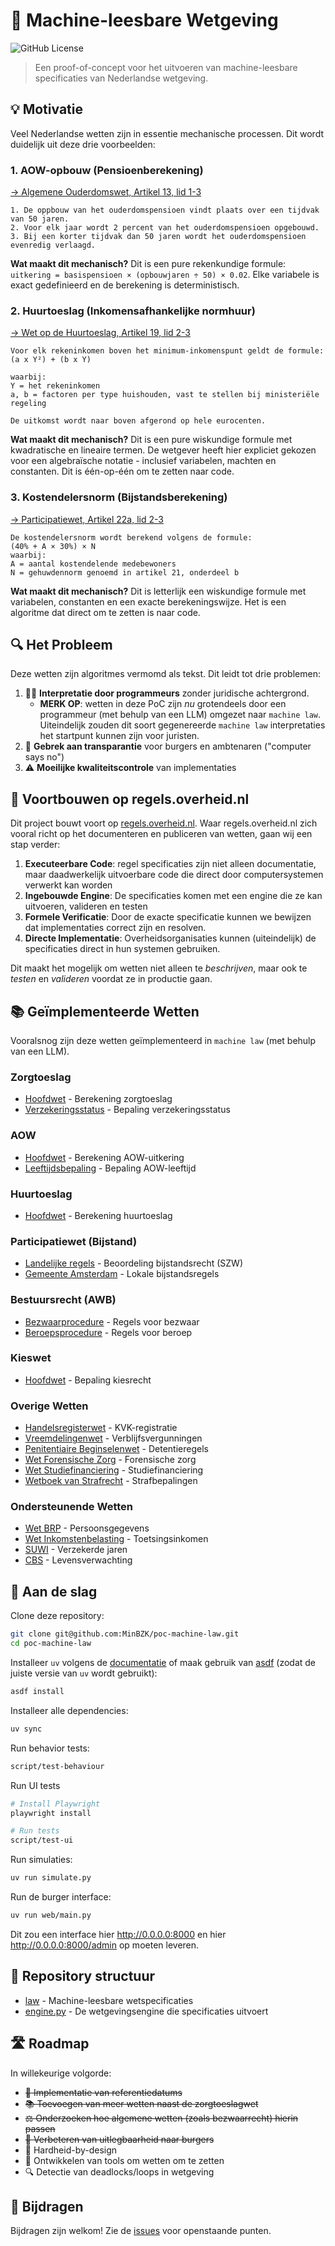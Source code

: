 # 🤖 Machine-leesbare Wetgeving
![GitHub License](https://img.shields.io/github/license/minbzk/poc-machine-law)

> Een proof-of-concept voor het uitvoeren van machine-leesbare specificaties van Nederlandse wetgeving.

## 💡 Motivatie

Veel Nederlandse wetten zijn in essentie mechanische processen. Dit wordt duidelijk uit deze drie voorbeelden:

### 1. AOW-opbouw (Pensioenberekening)

[→ Algemene Ouderdomswet, Artikel 13, lid 1-3](https://wetten.overheid.nl/jci1.3:c:BWBR0002221&hoofdstuk=III&artikel=13)

```
1. De oppbouw van het ouderdomspensioen vindt plaats over een tijdvak van 50 jaren.
2. Voor elk jaar wordt 2 percent van het ouderdomspensioen opgebouwd.
3. Bij een korter tijdvak dan 50 jaren wordt het ouderdomspensioen evenredig verlaagd.
```

**Wat maakt dit mechanisch?**
Dit is een pure rekenkundige formule: `uitkering = basispensioen × (opbouwjaren ÷ 50) × 0.02`. Elke variabele is exact
gedefinieerd en de berekening is deterministisch.

### 2. Huurtoeslag (Inkomensafhankelijke normhuur)

[→ Wet op de Huurtoeslag, Artikel 19, lid 2-3](https://wetten.overheid.nl/jci1.3:c:BWBR0008659&hoofdstuk=3&paragraaf=1&artikel=19)

```
Voor elk rekeninkomen boven het minimum-inkomenspunt geldt de formule:
(a x Y²) + (b x Y)

waarbij:
Y = het rekeninkomen
a, b = factoren per type huishouden, vast te stellen bij ministeriële regeling

De uitkomst wordt naar boven afgerond op hele eurocenten.
```

**Wat maakt dit mechanisch?**
Dit is een pure wiskundige formule met kwadratische en lineaire termen. De wetgever heeft hier expliciet gekozen voor
een algebraïsche notatie - inclusief variabelen, machten en constanten. Dit is één-op-één om te zetten naar code.

### 3. Kostendelersnorm (Bijstandsberekening)

[→ Participatiewet, Artikel 22a, lid 2-3](https://wetten.overheid.nl/jci1.3:c:BWBR0015703&hoofdstuk=3&paragraaf=3.2&artikel=22a)

```
De kostendelersnorm wordt berekend volgens de formule:
(40% + A × 30%) × N
waarbij:
A = aantal kostendelende medebewoners
N = gehuwdennorm genoemd in artikel 21, onderdeel b
```

**Wat maakt dit mechanisch?**
Dit is letterlijk een wiskundige formule met variabelen, constanten en een exacte berekeningswijze. Het is een algoritme
dat direct om te zetten is naar code.

## 🔍 Het Probleem

Deze wetten zijn algoritmes vermomd als tekst. Dit leidt tot drie problemen:

1. 👩‍💻 **Interpretatie door programmeurs** zonder juridische achtergrond.
    - **MERK OP**: wetten in deze PoC zijn _nu_ grotendeels door een programmeur (met behulp van een LLM) omgezet naar
      `machine law`. Uiteindelijk zouden dit soort gegenereerde `machine law` interpretaties het startpunt kunnen zijn
      voor juristen.
2. 🤷 **Gebrek aan transparantie** voor burgers en ambtenaren ("computer says no")
3. ⚠️ **Moeilijke kwaliteitscontrole** van implementaties

## 🔄 Voortbouwen op regels.overheid.nl

Dit project bouwt voort op [regels.overheid.nl](https://regels.overheid.nl/). Waar regels.overheid.nl zich vooral
richt
op het documenteren en publiceren van wetten, gaan wij een stap verder:

1. **Executeerbare Code**: regel specificaties zijn niet alleen documentatie, maar daadwerkelijk uitvoerbare code die
   direct door computersystemen verwerkt kan worden
2. **Ingebouwde Engine**: De specificaties komen met een engine die ze kan uitvoeren, valideren en testen
3. **Formele Verificatie**: Door de exacte specificatie kunnen we bewijzen dat implementaties correct zijn en resolven.
4. **Directe Implementatie**: Overheidsorganisaties kunnen (uiteindelijk) de specificaties direct in hun systemen
   gebruiken.

Dit maakt het mogelijk om wetten niet alleen te *beschrijven*, maar ook te *testen* en *valideren* voordat ze in
productie gaan.

## 📚 Geïmplementeerde Wetten

Vooralsnog zijn deze wetten geïmplementeerd in `machine law` (met behulp van een LLM).

### Zorgtoeslag

- [Hoofdwet](law/zorgtoeslagwet/TOESLAGEN-2025-01-01.yaml) - Berekening zorgtoeslag
- [Verzekeringsstatus](law/zvw/RVZ-2024-01-01.yaml) - Bepaling verzekeringsstatus

### AOW

- [Hoofdwet](law/algemene_ouderdomswet/SVB-2024-01-01.yaml) - Berekening AOW-uitkering
- [Leeftijdsbepaling](law/algemene_ouderdomswet/leeftijdsbepaling/SVB-2024-01-01.yaml) - Bepaling AOW-leeftijd

### Huurtoeslag

- [Hoofdwet](law/wet_op_de_huurtoeslag/TOESLAGEN-2025-01-01.yaml) - Berekening huurtoeslag

### Participatiewet (Bijstand)

- [Landelijke regels](law/participatiewet/bijstand/SZW-2023-01-01.yaml) - Beoordeling bijstandsrecht (SZW)
- [Gemeente Amsterdam](law/participatiewet/bijstand/gemeenten/GEMEENTE_AMSTERDAM-2023-01-01.yaml) - Lokale bijstandsregels

### Bestuursrecht (AWB)

- [Bezwaarprocedure](law/awb/bezwaar/JenV-2024-01-01.yaml) - Regels voor bezwaar
- [Beroepsprocedure](law/awb/beroep/JenV-2024-01-01.yaml) - Regels voor beroep

### Kieswet

- [Hoofdwet](law/kieswet/KIESRAAD-2024-01-01.yaml) - Bepaling kiesrecht

### Overige Wetten

- [Handelsregisterwet](law/handelsregisterwet/KVK-2024-01-01.yaml) - KVK-registratie
- [Vreemdelingenwet](law/vreemdelingenwet/IND-2024-01-01.yaml) - Verblijfsvergunningen
- [Penitentiaire Beginselenwet](law/penitentiaire_beginselenwet/DJI-2022-01-01.yaml) - Detentieregels
- [Wet Forensische Zorg](law/wet_forensische_zorg/DJI-2022-01-01.yaml) - Forensische zorg
- [Wet Studiefinanciering](law/wet_studiefinanciering/DUO-2024-01-01.yaml) - Studiefinanciering
- [Wetboek van Strafrecht](law/wetboek_van_strafrecht/JUSTID-2023-01-01.yaml) - Strafbepalingen

### Ondersteunende Wetten

- [Wet BRP](law/wet_brp/RvIG-2020-01-01.yaml) - Persoonsgegevens
- [Wet Inkomstenbelasting](law/wet_inkomstenbelasting/UWV-2020-01-01.yaml) - Toetsingsinkomen
- [SUWI](law/wet_structuur_uitvoeringsorganisatie_werk_en_inkomen/UWV-2024-01-01.yaml) - Verzekerde jaren
- [CBS](law/wet_op_het_centraal_bureau_voor_de_statistiek/CBS-2024-01-01.yaml) - Levensverwachting

## 🚀 Aan de slag

Clone deze repository:
```bash
git clone git@github.com:MinBZK/poc-machine-law.git
cd poc-machine-law
```

Installeer `uv` volgens de [documentatie](https://github.com/astral-sh/uv?tab=readme-ov-file#installation) of maak gebruik van [asdf](https://asdf-vm.com/) (zodat de juiste versie van `uv` wordt gebruikt):
```bash
asdf install
```

Installeer alle dependencies:
```bash
uv sync
```

Run behavior tests:
```bash
script/test-behaviour
```

Run UI tests
```bash
# Install Playwright
playwright install

# Run tests
script/test-ui
```

Run simulaties:
```bash
uv run simulate.py
```

Run de burger interface:
```bash
uv run web/main.py
```

Dit zou een interface hier http://0.0.0.0:8000 en hier http://0.0.0.0:8000/admin op moeten leveren.



## 📂 Repository structuur

- [law](law) - Machine-leesbare wetspecificaties
- [engine.py](machine/engine.py) - De wetgevingsengine die specificaties uitvoert

## 🛣️ Roadmap

In willekeurige volgorde:

- ~~📅 Implementatie van referentiedatums~~
- ~~📚 Toevoegen van meer wetten naast de zorgtoeslagwet~~
- ~~⚖️ Onderzoeken hoe algemene wetten (zoals bezwaarrecht) hierin passen~~
- ~~👥 Verbeteren van uitlegbaarheid naar burgers~~
- 🙋 Hardheid-by-design
- 🔧 Ontwikkelen van tools om wetten om te zetten
- 🔍 Detectie van deadlocks/loops in wetgeving

## 🤝 Bijdragen

Bijdragen zijn welkom! Zie de [issues](https://github.com/MinBZK/poc-machine-law/issues) voor openstaande punten.
